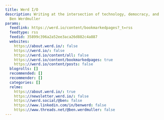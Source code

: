 ```yaml
---
title: Werd I/O
description: Writing at the intersection of technology, democracy, and society by
  Ben Werdmuller
params:
  feedlink: https://werd.io/content/bookmarkedpages?_t=rss
  feedtype: rss
  feedid: 35899c396a2a52ee3aca26d882c4a887
  websites:
    https://about.werd.io/: false
    https://werd.io/: false
    https://werd.io/content/all: false
    https://werd.io/content/bookmarkedpages: true
    https://werd.io/content/posts: false
  blogrolls: []
  recommended: []
  recommender: []
  categories: []
  relme:
    https://about.werd.io/: true
    https://newsletter.werd.io/: false
    https://werd.social/@ben: false
    https://www.linkedin.com/in/benwerd: false
    https://www.threads.net/@ben.werdmuller: false
---
```

